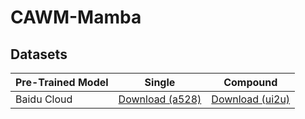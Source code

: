 # CAWM-Mamba

## Datasets
<table>
<thead>
  <tr>
    <th>Pre-Trained Model</th>
    <th>Single</th>
    <th>Compound</th>


  </tr>
</thead>
<tbody>
  <tr>
    <td>Baidu Cloud</td>
    <td> <a href="https://pan.baidu.com/s/1z6TTOF3MbocogfvyTPJXmQ?pwd=a528">Download (a528)</a> </td>
    <td> <a href="https://pan.baidu.com/s/14FIXzRgED-qYiZPmJENC2A?pwd=ui2u">Download (ui2u)</a> </td>
  </tr>
</tbody>
</table>
